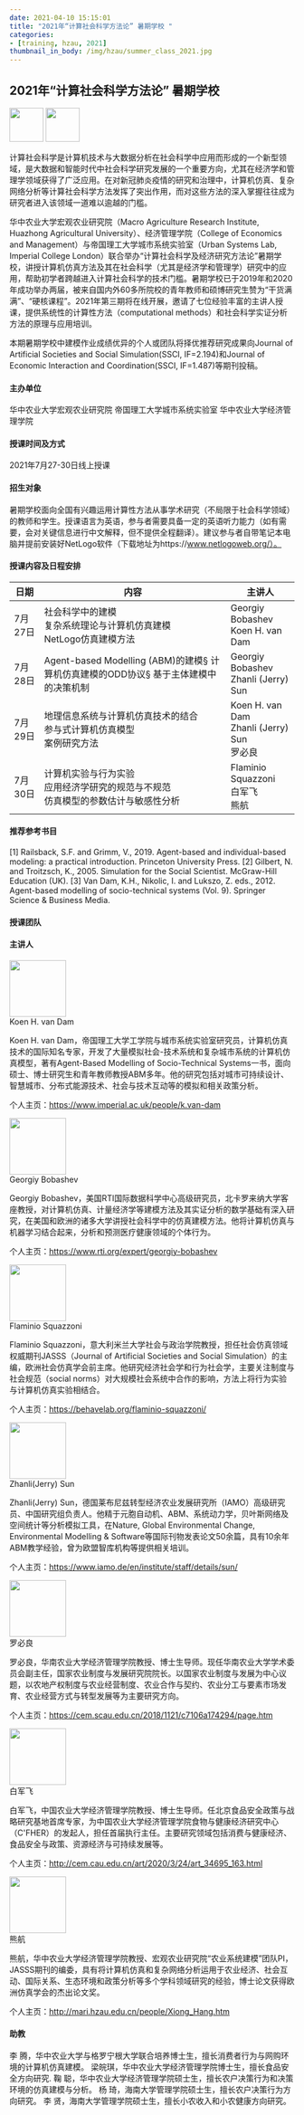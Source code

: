 ```yaml
---
date: 2021-04-10 15:15:01
title: "2021年“计算社会科学方法论” 暑期学校 "
categories:
- [training, hzau, 2021]
thumbnail_in_body: /img/hzau/summer_class_2021.jpg
---
```

## <div class="post_flex_center_center">2021年“计算社会科学方法论” 暑期学校 </div>

<div class="post_flex_center_center">
<img class="post_block-item" style="height: 60px" src="http://mari.hzau.edu.cn/__local/2/2A/DF/B712A843D52A7E16C1FFBB56FD6_17B8B4A7_17DA2.png" />
<img class="post_block-item" style="height: 60px" src="http://mari.hzau.edu.cn/__local/6/35/55/0EDBCC4998BFBDD265BE8600CFF_C1D591B0_AD5A.png"/>
</div>

计算社会科学是计算机技术与大数据分析在社会科学中应用而形成的一个新型领域，是大数据和智能时代中社会科学研究发展的一个重要方向，尤其在经济学和管理学领域获得了广泛应用。在对新冠肺炎疫情的研究和治理中，计算机仿真、复杂网络分析等计算社会科学方法发挥了突出作用，而对这些方法的深入掌握往往成为研究者进入该领域一道难以逾越的门槛。
<!-- more -->
华中农业大学宏观农业研究院（Macro Agriculture Research Institute, Huazhong Agricultural University）、经济管理学院（College of Economics and Management）与帝国理工大学城市系统实验室（Urban Systems Lab, Imperial College London）联合举办“计算社会科学及经济研究方法论”暑期学校，讲授计算机仿真方法及其在社会科学（尤其是经济学和管理学）研究中的应用，帮助初学者跨越进入计算社会科学的技术门槛。暑期学校已于2019年和2020年成功举办两届，被来自国内外60多所院校的青年教师和硕博研究生赞为“干货满满”、“硬核课程”。2021年第三期将在线开展，邀请了七位经验丰富的主讲人授课，提供系统性的计算性方法（computational methods）和社会科学实证分析方法的原理与应用培训。

本期暑期学校中建模作业成绩优异的个人或团队将择优推荐研究成果向Journal of Artificial Societies and Social Simulation(SSCI, IF=2.194)和Journal of Economic Interaction and Coordination(SSCI, IF=1.487)等期刊投稿。


#### 主办单位

华中农业大学宏观农业研究院 帝国理工大学城市系统实验室 华中农业大学经济管理学院

#### 授课时间及方式

2021年7月27-30日线上授课

#### 招生对象

暑期学校面向全国有兴趣运用计算性方法从事学术研究（不局限于社会科学领域）的教师和学生。授课语言为英语，参与者需要具备一定的英语听力能力（如有需要，会对关键信息进行中文解释，但不提供全程翻译）。建议参与者自带笔记本电脑并提前安装好NetLogo软件（下载地址为https://www.netlogoweb.org/）。

#### 授课内容及日程安排


| 日期    | 内容                                                            | 主讲人                                                |
|-------|---------------------------------------------------------------|----------------------------------------------------|
| 7月27日 | 社会科学中的建模 <br>复杂系统理论与计算机仿真建模 <br> NetLogo仿真建模方法                | Georgiy Bobashev <br> Koen  H. van Dam             |
| 7月28日 | Agent-based Modelling   (ABM)的建模§ 计算机仿真建模的ODD协议§ 基于主体建模中的决策机制 | Georgiy Bobashev  <br>  Zhanli (Jerry) Sun         | 
| 7月29日 | 地理信息系统与计算机仿真技术的结合 <br> 参与式计算机仿真模型 <br> 案例研究方法                 | Koen H. van Dam <br>  Zhanli (Jerry) Sun <br>  罗必良 | 
| 7月30日 | 计算机实验与行为实验 <br> 应用经济学研究的规范与不规范 <br> 仿真模型的参数估计与敏感性分析           | Flaminio Squazzoni  <br> 白军飞  <br> 熊航              | 



#### 推荐参考书目

[1]   Railsback, S.F. and Grimm, V., 2019. Agent-based and individual-based modeling: a practical introduction. Princeton University Press.
[2]   Gilbert, N. and Troitzsch, K., 2005. Simulation for the Social Scientist. McGraw-Hill Education (UK).
[3]   Van Dam, K.H., Nikolic, I. and Lukszo, Z. eds., 2012. Agent-based modelling of socio-technical systems (Vol. 9). Springer Science & Business Media.


#### 授课团队

#### 主讲人


<div class="post_flex_center_center">
    <img style="width: 100px" src="http://mari.hzau.edu.cn/__local/6/94/7D/CB7D5849230C677631D28C80184_260FBD72_169B4.png" />
</div>
<div class="post_flex_center_center">Koen H. van Dam</div>


Koen H. van Dam，帝国理工大学工学院与城市系统实验室研究员，计算机仿真技术的国际知名专家，开发了大量模拟社会-技术系统和复杂城市系统的计算机仿真模型，著有Agent-Based Modelling of Socio-Technical Systems一书，面向硕士、博士研究生和青年教师教授ABM多年。他的研究包括对城市可持续设计、智慧城市、分布式能源技术、社会与技术互动等的模拟和相关政策分析。



个人主页：https://www.imperial.ac.uk/people/k.van-dam




<div class="post_flex_center_center">
    <img style="width: 100px" src="http://mari.hzau.edu.cn/__local/C/0C/7A/2042952B1D033EEF7DF19E4BCCE_7846176B_1ACF6.png" />
</div>
<div class="post_flex_center_center">Georgiy Bobashev</div>




Georgiy Bobashev，美国RTI国际数据科学中心高级研究员，北卡罗来纳大学客座教授，对计算机仿真、计量经济学等建模方法及其实证分析的数学基础有深入研究，在美国和欧洲的诸多大学讲授社会科学中的仿真建模方法。他将计算机仿真与机器学习结合起来，分析和预测医疗健康领域的个体行为。



个人主页：https://www.rti.org/expert/georgiy-bobashev

<div class="post_flex_center_center">
    <img style="width: 100px" src="http://mari.hzau.edu.cn/__local/7/47/F3/726E5D07318CC7106FE613A69FC_70DC80C5_6C180.png" />
</div>
<div class="post_flex_center_center">Flaminio Squazzoni</div>




Flaminio Squazzoni，意大利米兰大学社会与政治学院教授，担任社会仿真领域权威期刊JASSS（Journal of Artificial Societies and Social Simulation）的主编，欧洲社会仿真学会前主席。他研究经济社会学和行为社会学，主要关注制度与社会规范（social norms）对大规模社会系统中合作的影响，方法上将行为实验与计算机仿真实验相结合。



个人主页：https://behavelab.org/flaminio-squazzoni/




<div class="post_flex_center_center">
    <img style="width: 100px" src="http://mari.hzau.edu.cn/__local/0/BD/23/C48232E11D8F6A2BFB4C6E0D722_D75586B5_8501.jpg" />
</div>
<div class="post_flex_center_center">Zhanli(Jerry) Sun</div>





Zhanli(Jerry) Sun，德国莱布尼兹转型经济农业发展研究所（IAMO）高级研究员、中国研究组负责人。他精于元胞自动机、ABM、系统动力学，贝叶斯网络及空间统计等分析模拟工具，在Nature, Global Environmental Change, Environmental Modelling & Software等国际刊物发表论文50余篇，具有10余年ABM教学经验，曾为欧盟智库机构等提供相关培训。



个人主页：https://www.iamo.de/en/institute/staff/details/sun/




<div class="post_flex_center_center">
    <img style="width: 100px" src="http://mari.hzau.edu.cn/__local/7/21/D1/4455830FF8C93349B5AF3029AB6_4709F60D_6615.jpg" />
</div>
<div class="post_flex_center_center">罗必良</div>






罗必良，华南农业大学经济管理学院教授、博士生导师。现任华南农业大学学术委员会副主任，国家农业制度与发展研究院院长。以国家农业制度与发展为中心议题，以农地产权制度与农业经营制度、农业合作与契约、农业分工与要素市场发育、农业经营方式与转型发展等为主要研究方向。



个人主页：https://cem.scau.edu.cn/2018/1121/c7106a174294/page.htm




<div class="post_flex_center_center">
    <img style="width: 100px" src="http://mari.hzau.edu.cn/__local/2/BD/2B/A2A8B91D0969DC2F358E110F471_D1B818F8_657AF.png" />
</div>
<div class="post_flex_center_center">白军飞</div>





白军飞，中国农业大学经济管理学院教授、博士生导师。任北京食品安全政策与战略研究基地首席专家，为中国农业大学经济管理学院食物与健康经济研究中心（C'FHER）的发起人，担任首届执行主任。主要研究领域包括消费与健康经济、食品安全与政策、资源经济与可持续发展等。



个人主页：http://cem.cau.edu.cn/art/2020/3/24/art_34695_163.html




<div class="post_flex_center_center">
    <img style="width: 100px" src="http://mari.hzau.edu.cn/__local/3/B4/E9/74E27A7D08B87C8B6A376936205_9C726473_4BEAA.png" />
</div>
<div class="post_flex_center_center">熊航</div>



熊航，华中农业大学经济管理学院教授、宏观农业研究院“农业系统建模”团队PI，JASSS期刊的编委，具有将计算机仿真和复杂网络分析运用于农业经济、社会互动、国际关系、生态环境和政策分析等多个学科领域研究的经验，博士论文获得欧洲仿真学会的杰出论文奖。



个人主页：http://mari.hzau.edu.cn/people/Xiong_Hang.htm



#### 助教  
李  腾，华中农业大学与格罗宁根大学联合培养博士生，擅长消费者行为与网购环境的计算机仿真建模。
梁皖琪，华中农业大学经济管理学院博士生，擅长食品安全方向研究.
鞠  聪，华中农业大学经济管理学院硕士生，擅长农户决策行为和决策环境的仿真建模与分析。
杨   琦，海南大学管理学院硕士生，擅长农户决策行为方向研究。
李   贤，海南大学管理学院硕士生，擅长小农收入和小农健康方向研究。
